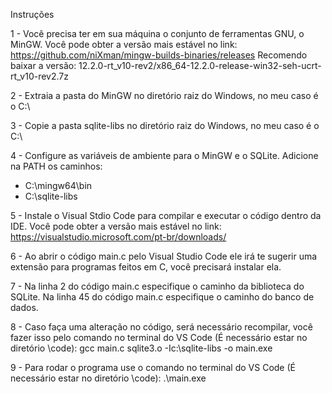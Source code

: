 Instruções

1 - Você precisa ter em sua máquina o conjunto de ferramentas GNU, o MinGW.
Você pode obter a versão mais estável no link: https://github.com/niXman/mingw-builds-binaries/releases
Recomendo baixar a versão: 12.2.0-rt_v10-rev2/x86_64-12.2.0-release-win32-seh-ucrt-rt_v10-rev2.7z

2 - Extraia a pasta do MinGW no diretório raiz do Windows, no meu caso é o C:\

3 - Copie a pasta sqlite-libs no diretório raiz do Windows, no meu caso é o C:\

4 - Configure as variáveis de ambiente para o MinGW e o SQLite.
Adicione na PATH os caminhos:
- C:\mingw64\bin
- C:\sqlite-libs

5 - Instale o Visual Stdio Code para compilar e executar o código dentro da IDE.
Você pode obter a versão mais estável no link: https://visualstudio.microsoft.com/pt-br/downloads/

6 - Ao abrir o código main.c pelo Visual Studio Code ele irá te sugerir uma extensão para programas feitos em C, você precisará instalar ela.

7 - Na linha 2 do código main.c especifique o caminho da biblioteca do SQLite.
    Na linha 45 do código main.c especifique o caminho do banco de dados.

8 - Caso faça uma alteração no código, será necessário recompilar, você fazer isso pelo comando no terminal do VS Code (É necessário estar no diretório \code):
gcc main.c sqlite3.o -Ic:\sqlite-libs -o main.exe

9 - Para rodar o programa use o comando no terminal do VS Code (É necessário estar no diretório \code):
.\main.exe
